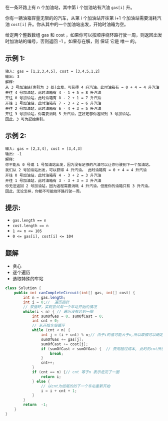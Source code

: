 在一条环路上有 n 个加油站，其中第 i 个加油站有汽油 `gas[i]` 升。

你有一辆油箱容量无限的的汽车，从第 i 个加油站开往第 i+1 个加油站需要消耗汽油 `cost[i]` 升。你从其中的一个加油站出发，开始时油箱为空。

给定两个整数数组 gas 和 cost ，如果你可以按顺序绕环路行驶一周，则返回出发时加油站的编号，否则返回 -1 。如果存在解，则 保证 它是 唯一 的。

## 示例 1:
```
输入: gas = [1,2,3,4,5], cost = [3,4,5,1,2]
输出: 3
解释:
从 3 号加油站(索引为 3 处)出发，可获得 4 升汽油。此时油箱有 = 0 + 4 = 4 升汽油
开往 4 号加油站，此时油箱有 4 - 1 + 5 = 8 升汽油
开往 0 号加油站，此时油箱有 8 - 2 + 1 = 7 升汽油
开往 1 号加油站，此时油箱有 7 - 3 + 2 = 6 升汽油
开往 2 号加油站，此时油箱有 6 - 4 + 3 = 5 升汽油
开往 3 号加油站，你需要消耗 5 升汽油，正好足够你返回到 3 号加油站。
因此，3 可为起始索引。
```
## 示例 2:

```
输入: gas = [2,3,4], cost = [3,4,3]
输出: -1
解释:
你不能从 0 号或 1 号加油站出发，因为没有足够的汽油可以让你行驶到下一个加油站。
我们从 2 号加油站出发，可以获得 4 升汽油。 此时油箱有 = 0 + 4 = 4 升汽油
开往 0 号加油站，此时油箱有 4 - 3 + 2 = 3 升汽油
开往 1 号加油站，此时油箱有 3 - 3 + 3 = 3 升汽油
你无法返回 2 号加油站，因为返程需要消耗 4 升汽油，但是你的油箱只有 3 升汽油。
因此，无论怎样，你都不可能绕环路行驶一周。
```
 

## 提示:
-   `gas.length == n`
- `cost.length == n`
- `1 <= n <= 105`
- `0 <= gas[i], cost[i] <= 104`

## 题解
- 贪心
- 逐个遍历
- 选取特殊的车站
```java
class Solution {
    public int canCompleteCircuit(int[] gas, int[] cost) {
        int n = gas.length;
        int i = 0;//  遍历指针
        // 双循环，实现尝试每一个车站开始的情况
        while(i < n) { // 遍历没有达到一圈
            int sumOfGas = 0, sumOfCast = 0;
            int cnt = 0;
            // 从开始车站循环
            while (cnt < n) {
                int j = (i + cnt) % n;// 由于i的值可能大于n,所以取模可以确定是第几个车站
                sumOfGas += gas[j];
                sumOfCast += cost[j];
                if (sumOfCast > sumOfGas) {  // 费用超过成本, 此时的cnt所在的车站有可能成为一个结尾车站
                    break;
                }
                cnt++;
            }
            if (cnt == n) {// cnt 等于n 表示走完了一圈
                return i;
            } else {
                // 以cnt为结尾的的下一个车站重新开始
                i = i + cnt + 1;
            }
        }
        return  -1;
    }
}
```
